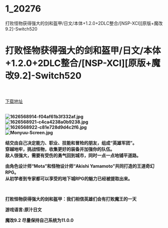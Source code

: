 # 1_20276
打败怪物获得强大的剑和盔甲/日文/本体+1.2.0+2DLC整合/[NSP-XCI][原版+魔改9.2]-Switch520
# 打败怪物获得强大的剑和盔甲/日文/本体+1.2.0+2DLC整合/[NSP-XCI][原版+魔改9.2]-Switch520
 <br/></br>
[下载地址](https://www.switch520.cc/article/20276 "下载地址")
<br/></br>

<p><strong><img title="1626568914-f04af61b3f332af.jpg" src="https://www.switch520.cc/muke_img/2021_07_18_22936103b10db.jpg" alt="1626568914-f04af61b3f332af.jpg"></strong><br>
<strong><img title="1626568921-c4ca4238a0b9238.jpg" src="https://www.switch520.cc/muke_img/2021_07_18_bd6a55aa49a71.jpg" alt="1626568921-c4ca4238a0b9238.jpg"></strong><br>
<strong><img title="1626568922-c81e728d9d4c2f6.jpg" src="https://www.switch520.cc/muke_img/2021_07_18_815c6a33a73b0.jpg" alt="1626568922-c81e728d9d4c2f6.jpg"></strong><br>
<strong><img title="Monyuu-Screen.jpg" src="https://www.switch520.cc/muke_img/2021_07_18_e0ce25b02ad4d.jpg" alt="Monyuu-Screen.jpg">&nbsp;</strong></p>
<p><strong>结交由自己决定能力、职业、技能和冒险的朋友，组成“英雄军团”。</strong><br>
<strong>穿越地牢，挑战怪物，收集更好的装备并加强你的队伍。</strong><br>
<strong>敌人很强大，需要有受伤的勇气回到城市，同时一点一点地铺平道路。</strong></p>
<p><strong>由角色设计师“Mota”和怪物设计师“Akishi Yamamoto”共同打造的王道奇幻RPG。</strong><br>
<strong>从初学者到专家都可以享受的地下城RPG的魅力已经被提取出来。</strong></p>
<p>&nbsp;</p>
<p><strong>打败怪物获得强大的剑和盔甲：我们相信英雄们会有打败魔王的一天</strong></p>
<p><strong>游戏语言:原汁日文</strong></p>
<p><strong>魔改9.2 尽量保持自己系统为11.0.0</strong></p>
